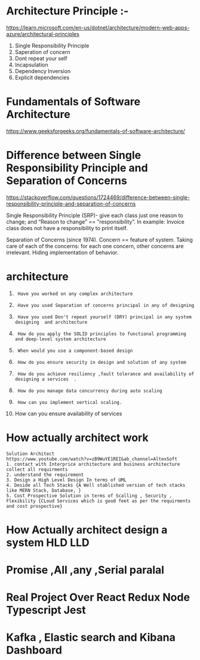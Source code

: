 # Architecture Principle :-

https://learn.microsoft.com/en-us/dotnet/architecture/modern-web-apps-azure/architectural-principles

1. Single Responsibility Principle 
2. Saperation of concern 
3. Dont repeat your self 
4. Incapsulation 
5. Dependency Inversion 
6. Explicit dependencies


# Fundamentals of Software Architecture 
https://www.geeksforgeeks.org/fundamentals-of-software-architecture/

# Difference between Single Responsibility Principle and Separation of Concerns
https://stackoverflow.com/questions/1724469/difference-between-single-responsibility-principle-and-separation-of-concerns

Single Responsibility Principle (SRP)- give each class just one reason to change; and “Reason to change” == “responsibility”. In example: Invoice class does not have a responsibility to print itself.

Separation of Concerns (since 1974). Concern == feature of system. Taking care of each of the concerns: for each one concern, other concerns are irrelevant. Hiding implementation of behavior.
 
# architecture 

1)      Have you worked on any complex architecture

2)      Have you used Separation of concerns principal in any of designing

3)      Have you used Don't repeat yourself (DRY) principal in any system designing  and architecture

4)      How do you apply the SOLID principles to functional programming and deep-level system architecture

5)      When would you use a component-based design

6)      How do you ensure security in design and solution of any system

7)      How do you achieve resiliency ,fault tolerance and availability of designing a services  .

8)      How do you manage data concurrency during auto scaling  

9)      How can you implement vertical scaling.

10)   How can you ensure availability  of services

# How actually architect work
    Solution Architect 
    https://www.youtube.com/watch?v=zB9WuYE1REI&ab_channel=AltexSoft
    1. contact with Interprice architecture and business architecture collect all requirments 
    2. understand the requirement 
    3. Design a High Level Design In terms of UML 
    4. Deside all Tech Stacks {A Well stablished version of tech stacks like MERN Stack, Database, }
    5. Cost Prospective Solution in terms of Scalling , Security , Flexibility {CLoud Services which is good feet as per the requirments and cost prospective}
# How Actually architect design a system HLD LLD 
# Promise ,All ,any ,Serial paralal 
# Real Project Over React Redux Node Typescript Jest 
# Kafka , Elastic search and Kibana Dashboard 
